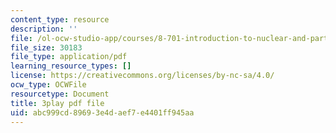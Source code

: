 ```yaml
---
content_type: resource
description: ''
file: /ol-ocw-studio-app/courses/8-701-introduction-to-nuclear-and-particle-physics-fall-2020/abc999cd89693e4daef7e4401ff945aa_jtA3Hxww7FQ.pdf
file_size: 30183
file_type: application/pdf
learning_resource_types: []
license: https://creativecommons.org/licenses/by-nc-sa/4.0/
ocw_type: OCWFile
resourcetype: Document
title: 3play pdf file
uid: abc999cd-8969-3e4d-aef7-e4401ff945aa
---
```


